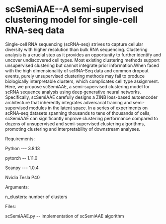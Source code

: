# scSemiAAE--A semi-supervised clustering model for single-cell RNA-seq data
Single-cell RNA sequencing (scRNA-seq) strives to capture cellular diversity with higher resolution than bulk RNA sequencing. Clustering analysis is a crucial step as it provides an opportunity to further identify and uncover undiscovered cell types. Most existing clustering methods support unsupervised clustering but cannot integrate prior information.When faced with the high dimensionality of scRNA-Seq data and common dropout events, purely unsupervised clustering methods may fail to produce biologically interpretable clusters, which complicates cell type assignment. Here, we propose scSemiAAE, a semi-supervised clustering model for scRNA sequence analysis using deep generative neural networks. Specifically, scSemiAAE carefully designs a ZINB loss-based autoencoder architecture that inherently integrates adversarial training and semi-supervised modules in the latent space. In a series of experiments on scRNA-seq datasets spanning thousands to tens of thousands of cells, scSemiAAE can significantly improve clustering performance compared to dozens of unsupervised and semi-supervised clustering algorithms, promoting clustering and interpretability of downstream analyses.

Requirements:

Python --- 3.8.13

pytorch -- 1.11.0

Scanpy --- 1.0.4

Nvidia Tesla P40

Arguments:

n_clusters: number of clusters

Files:

scSemiAAE.py -- implementation of scSemiAAE algorithm
